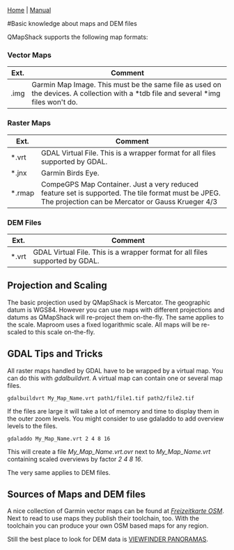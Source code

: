 [Home](Home) | [Manual](DocMain)

#Basic knowledge about maps and DEM files

QMapShack supports the following map formats:

### Vector Maps

 Ext.   | Comment
--------|-------------
.img    | Garmin Map Image. This must be the same file as used on the devices. A collection with a \*tdb file and several \*img files won't do.

### Raster Maps

 Ext.   | Comment
--------|-------------
*.vrt   | GDAL Virtual File. This is a wrapper format for all files supported by GDAL.
*.jnx   | Garmin Birds Eye.
*.rmap  | CompeGPS Map Container. Just a very reduced feature set is supported. The tile format must be JPEG. The projection can be Mercator or Gauss Krueger 4/3

### DEM Files

 Ext.   | Comment
--------|-------------
*.vrt   | GDAL Virtual File. This is a wrapper format for all files supported by GDAL.


## Projection and Scaling

The basic projection used by QMapShack is Mercator. The geographic datum is WGS84. However you can use maps with different 
projections and datums as QMapShack will re-project them on-the-fly. The same applies to the scale. 
Maproom uses a fixed logarithmic scale. All maps will be re-scaled to this scale on-the-fly.

## GDAL Tips and Tricks

All raster maps handled by GDAL have to be wrapped by a virtual map. You can do this with _gdalbuildvrt_. 
A virtual map can contain one or several map files.

    gdalbuildvrt My_Map_Name.vrt path1/file1.tif path2/file2.tif

If the files are large it will take a lot of memory and time to display them in the outer zoom levels. 
You might consider to use gdaladdo to add overview levels to the files. 

    gdaladdo My_Map_Name.vrt 2 4 8 16

This will create a file _My_Map_Name.vrt.ovr_ next to _My_Map_Name.vrt_ containing scaled overviews by factor 
_2 4 8 16_.

The very same applies to DEM files.

## Sources of Maps and DEM files

A nice collection of Garmin vector maps can be found at [_Freizeitkarte OSM_](http://www.freizeitkarte-osm.de/). 
Next to read to use maps they publish their toolchain, too. With the toolchain you can produce your 
own OSM based maps for any region. 

Still the best place to look for DEM data is [VIEWFINDER PANORAMAS](http://www.viewfinderpanoramas.org/). 

